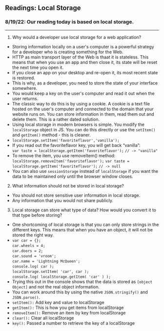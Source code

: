 ## Readings: Local Storage

### 8/19/22: Our reading today is based on local storage. 
---

1. Why would a developer use local storage for a web application?

- Storing information locally on a user's computer is a powerful strategy for a developer who is creating something for the Web.
- HTTP as main transport layer of the Web is thaat it is stateless. This means that when you use an app and then close it, its state will be reset the next time you open it. 
- If you close an app on your desktop and re-open it, its most recent state is restored. 
- This is why, as a developer, you need to store the state of your interface somewhere. 
- You would keep a key on the user's computer and read it out when the user returns. 
- The classic way to do this is by using a cookie. A cookie is a text file hosted on the user's computer and connected to the domain that your website runs on. You can store information in them, read them out and delete them. This is a rather dated solution. 
- Using local storage in modern browsers is simple. You modify the `localStorage` object in JS. You can do this directly or use the `setItem()` and `getItem()` method - this is cleaner. 
- `localStorage.setItem('favoriteflavor','vanilla');`
- If you read out the favoriteflavor key, you will get back “vanilla”: <br>
`var taste = localStorage.getItem('favoriteflavor');`
`// -> "vanilla"`
- To remove the item, you use removeItem() method: <br>
`localStorage.removeItem('favoriteflavor');`
`var taste = localStorage.getItem('favoriteflavor');`
`// -> null`
- You can also use `sessionStorage` instead of `localStorage` if you want the data to be maintained only until the browser window closes.

2. What information should not be stored in local storage?
- You should not store sensitive user information in local storage. 
- Any information that you would not share publicly.

3. Local storage can store what type of data? How would you convert it to that type before storing?

- One shortcoming of local storage is that you can only store strings in the different keys. This means that when you have an object, it will not be stored the right way. 
- `var car = {};` <br>
`car.wheels = 4;` <br>
`car.doors = 2;` <br>
`car.sound = 'vroom';` <br>
`car.name = 'Lightning McQueen';` <br>
`console.log( car );` <br>
`localStorage.setItem( 'car', car );` <br> 
`console.log( localStorage.getItem( 'car' ) );` 
- Trying this out in the console shows that the data is stored as `[object Object]` and not the real object information. 
- You can work around this by using the native `JSON.stringify()` and `JSON.parse()`.
- `setItem():` Add key and value to localStorage
- `getItem():` This is how you get items from localStorage
- `removeItem():` Remove an item by key from localStorage
- `clear():` Clear all localStorage
- `key():` Passed a number to retrieve the key of a localStorage

